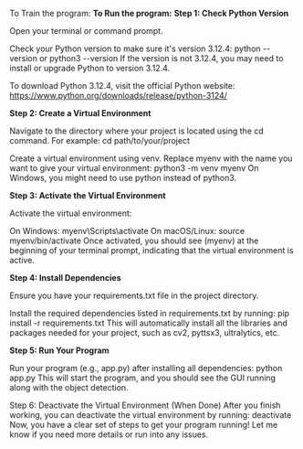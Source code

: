 To Train the program:
**To Run the program:**
**Step 1: Check Python Version**

  Open your terminal or command prompt.

  Check your Python version to make sure it's version 3.12.4: python --version or python3 --version
  If the version is not 3.12.4, you may need to install or upgrade Python to version 3.12.4.

  To download Python 3.12.4, visit the official Python website:
  https://www.python.org/downloads/release/python-3124/
  
**Step 2: Create a Virtual Environment**

  Navigate to the directory where your project is located using the cd command. For example: cd path/to/your/project
  
  Create a virtual environment using venv. Replace myenv with the name you want to give your virtual environment: python3 -m venv myenv
  On Windows, you might need to use python instead of python3.

**Step 3: Activate the Virtual Environment**

  Activate the virtual environment:

  On Windows: myenv\Scripts\activate
  On macOS/Linux: source myenv/bin/activate
  Once activated, you should see (myenv) at the beginning of your terminal prompt, indicating that the virtual environment is active.
  
**Step 4: Install Dependencies**

  Ensure you have your requirements.txt file in the project directory.

  Install the required dependencies listed in requirements.txt by running: pip install -r requirements.txt
  This will automatically install all the libraries and packages needed for your project, such as cv2, pyttsx3, ultralytics, etc.

**Step 5: Run Your Program**

  Run your program (e.g., app.py) after installing all dependencies: python app.py
This will start the program, and you should see the GUI running along with the object detection.

Step 6: Deactivate the Virtual Environment (When Done)
  After you finish working, you can deactivate the virtual environment by running: deactivate
  Now, you have a clear set of steps to get your program running! Let me know if you need more details or run into any issues.

